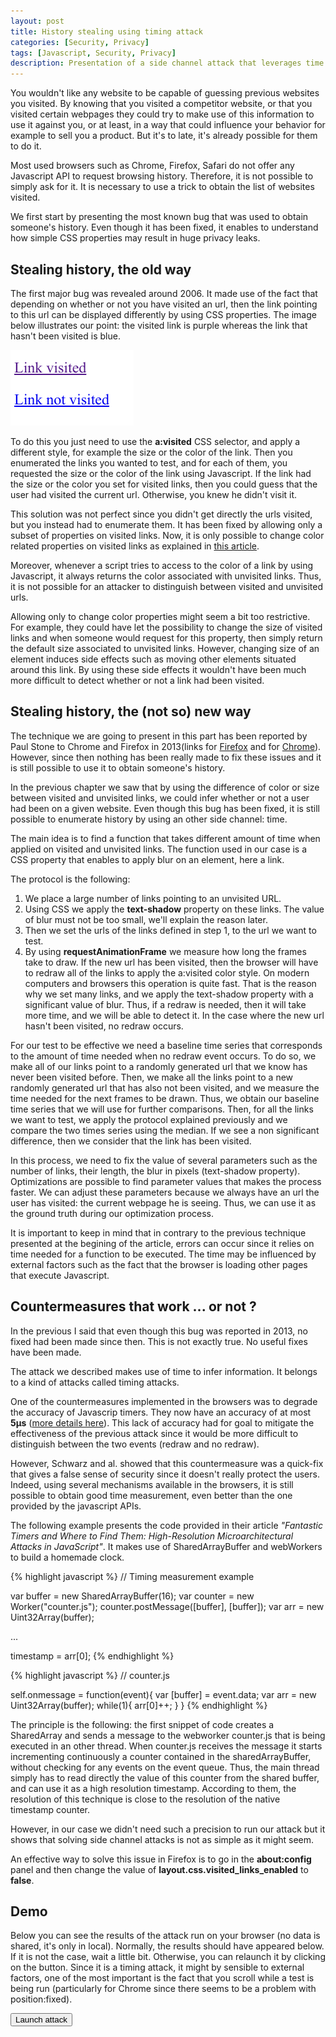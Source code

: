 ```yaml
---
layout: post
title: History stealing using timing attack
categories: [Security, Privacy]
tags: [Javascript, Security, Privacy]
description: Presentation of a side channel attack that leverages time to deduce if a user has visited a link or not. 
---
```


<style type="text/css">
#test-area {
    	position:fixed;
	top: 0; left: 0;
	right: 0; bottom: 0;
-webkit-transform: translate3d(0, 0, 0);
-webkit-backface-visibility: hidden;
-webkit-transform: translateZ(0);
-webkit-perspective: 1000;
	z-index: -1;
	filter: blur(15px) blur(15px) ;
	-webkit-filter: blur(15px) blur(15px) ;
	pointer-events: none;
}

#test-area a:visited{
	color:red;
}

#test-area a:visited, #links a:visited {
  	color: red;
}
#links > li::before {
	  font-family: monospace;
	  margin-right: 5px;
	  content: "[ ]";
}
#links > li.visited::before {
  	content: "[v]";
}
.details {
	  font-size: 80%;
	  color: gray;
}
</style>


You wouldn't like any website to be capable of guessing previous websites you visited. 
By knowing that you visited a competitor website, or that you visited certain webpages they could try to make use of this information to use it against you, or at least, in a way that could influence your behavior for example to sell you a product.
But it's to late, it's already possible for them to do it.

Most used browsers such as Chrome, Firefox, Safari do not offer any Javascript API to request browsing history.
Therefore, it is not possible to simply ask for it.
It is necessary to use a trick to obtain the list of websites visited.

We first start by presenting the most known bug that was used to obtain someone's history.
Even though it has been fixed, it enables to understand how simple CSS properties may result in huge privacy leaks.

## Stealing history, the old way

The first major bug was revealed around 2006.
It made use of the fact that depending on whether or not you have visited an url, then the link pointing to this url can be displayed differently by using CSS properties.
The image below illustrates our point: the visited link is purple whereas the link that hasn't been visited is blue.

<img src="/assets/media/links_visited.png"/>

To do this you just need to use the **a:visited** CSS selector, and apply a different style, for example the size or the color of the link.
Then you enumerated the links you wanted to test, and for each of them, you requested the size or the color of the link using Javascript.
If the link had the size or the color you set for visited links, then you could guess that the user had visited the current url.
Otherwise, you knew he didn't visit it.

This solution was not perfect since you didn't get directly the urls visited, but you instead had to enumerate them.
It has been fixed by allowing only a subset of properties on visited links.
Now, it is only possible to change color related properties on visited links as explained in <a href="https://developer.mozilla.org/en-US/docs/Web/CSS/Privacy_and_the_:visited_selector">this article</a>.

Moreover, whenever a script tries to access to the color of a link by using Javascript, it always returns the color associated with unvisited links.
Thus, it is not possible for an attacker to distinguish between visited and unvisited urls.

Allowing only to change color properties might seem a bit too restrictive. 
For example, they could have let the possibility to change the size of visited links and when someone would request for this property, then simply return the default size associated to unvisited links.
However, changing size of an element induces side effects such as moving other elements situated around this link.
By using these side effects it wouldn't have been much more difficult to detect whether or not a link had been visited. 

## Stealing history, the (not so) new way

The technique we are going to present in this part has been reported by Paul Stone to Chrome and Firefox in 2013(links for <a href="https://bugzilla.mozilla.org/show_bug.cgi?id=884270">Firefox</a> and for <a href="https://bugs.chromium.org/p/chromium/issues/detail?id=252165">Chrome</a>).
However, since then nothing has been really made to fix these issues and it is still possible to use it to obtain someone's history.

In the previous chapter we saw that by using the difference of color or size between visited and unvisited links, we could infer whether or not a user had been on a given website.
Even though this bug has been fixed, it is still possible to enumerate history by using an other side channel: time.

The main idea is to find a function that takes different amount of time when applied on visited and unvisited links.
The function used in our case is a CSS property that enables to apply blur on an element, here a link.

The protocol is the following:

1. We place a large number of links pointing to an unvisited URL.
2. Using CSS we apply the **text-shadow** property on these links. The value of blur must not be too small, we'll explain the reason later.
3. Then we set the urls of the links defined in step 1, to the url we want to test.
4. By using **requestAnimationFrame** we measure how long the frames take to draw. If the new url has been visited, then the browser will have to redraw all of the links to apply the a:visited color style. On modern computers and browsers this operation is quite fast. That is the reason why we set many links, and we apply the text-shadow property with a significant value of blur. Thus, if a redraw is needed, then it will take more time, and we will be able to detect it. In the case where the new url hasn't been visited, no redraw occurs.

For our test to be effective we need a baseline time series that corresponds to the amount of time needed when no redraw event occurs.
To do so, we make all of our links point to a randomly generated url that we know has never been visited before.
Then, we make all the links point to a new randomly generated url that has also not been visited, and we measure the time needed for the next frames to be drawn.
Thus, we obtain our baseline time series that we will use for further comparisons.
Then, for all the links we want to test, we apply the protocol explained previously and we compare the two times series using the median.
If we see a non significant difference, then we consider that the link has been visited.

In this process, we need to fix the value of several parameters such as the number of links, their length, the blur in pixels (text-shadow property).
Optimizations are possible to find parameter values that makes the process faster.
We can adjust these parameters because we always have an url the user has visited: the current webpage he is seeing.
Thus, we can use it as the ground truth during our optimization process.

It is important to keep in mind that in contrary to the previous technique presented at the begining of the article, errors can occur since it relies on time needed for a function to be executed.
The time may be influenced by external factors such as the fact that the browser is loading other pages that execute Javascript.

## Countermeasures that work ... or not ?

In the previous I said that even though this bug was reported in 2013, no fixed had been made since then.
This is not exactly true. 
No useful fixes have been made.

The attack we described makes use of time to infer information.
It belongs to a kind of attacks called timing attacks.

One of the countermeasures implemented in the browsers was to degrade the accuracy of Javascrip timers.
They now have an accuracy of at most **5µs** (<a href="https://developer.mozilla.org/en-US/docs/Web/API/Resource_Timing_API">more details here</a>).
This lack of accuracy had for goal to mitigate the effectiveness of the previous attack since it would be more difficult to distinguish between the two events (redraw and no redraw).

However, Schwarz and al. showed that this countermeasure was a quick-fix that gives a false sense of security since it doesn't really protect the users.
Indeed, using several mechanisms available in the browsers, it is still possible to obtain good time measurement, even better than the one provided by the javascript APIs.

The following example presents the code provided in their article *"Fantastic Timers and Where to Find Them: High-Resolution Microarchitectural Attacks in JavaScript"*.
It makes use of SharedArrayBuffer and webWorkers to build a homemade clock.

{% highlight javascript %}
// Timing measurement example

var buffer = new SharedArrayBuffer(16);
var counter = new Worker("counter.js");
counter.postMessage([buffer], [buffer]);
var arr = new Uint32Array(buffer);

...

timestamp = arr[0];
{% endhighlight %}

{% highlight javascript %}
// counter.js

self.onmessage = function(event){
	var [buffer] = event.data;
	var arr = new Uint32Array(buffer);
	while(1){
		arr[0]++;
	}
}
{% endhighlight %}

The principle is the following: the first snippet of code creates a SharedArray and sends a message to the webworker counter.js that is being executed in an other thread.
When counter.js receives the message it starts incrementing continuously a counter contained in the sharedArrayBuffer, without checking for any events on the event queue.
Thus, the main thread simply has to read directly the value of this counter from the shared buffer, and can use it as a high resolution timestamp.
According to them, the resolution of this technique is close to the resolution of the native timestamp counter.

However, in our case we didn't need such a precision to run our attack but it shows that solving side channel attacks is not as simple as it might seem.

An effective way to solve this issue in Firefox is to go in the **about:config** panel and then change the value of **layout.css.visited_links_enabled** to **false**.

## Demo

Below you can see the results of the attack run on your browser (no data is shared, it's only in local).
Normally, the results should have appeared below.
If it is not the case, wait a little bit.
Otherwise, you can relaunch it by clicking on the button.
Since it is a timing attack, it might by sensible to external factors, one of the most important is the fact that you scroll while a test is being run (particularly for Chrome since there seems to be a problem with position:fixed).

<button id="launch-test">Launch attack</button>
<div id="wait-area"></div>
<div id="test-area"></div>
<ul id="links"></ul>


<script src='/assets/js/stealhist.js' type="text/javascript"></script>
